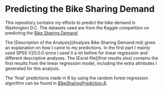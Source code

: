 # Predicting the Bike Sharing Demand
This repository contains my efforts to predict the bike demand in Washington D.C. 
The datasets used are from the Kaggle competition on predicting the [Bike Sharing Demand](https://www.kaggle.com/c/bike-sharing-demand/)

The [Description of the Analysis](Analysis Bike Sharing Demand.md) gives an explanation on how I came to my predictions. In the first part I mainly used SPSS V20.0.0 since I used it a lot before for linear regression and different descriptive analyses.
The [Excel file](first results.xlsx) contains the first results from the linear regression model, including the extra attributes I generated for this analysis.

The 'final' predictions made in R by using the random forest regression algorithm can be found in [BikeSharingPrediction.R](BikeSharingPrediction.R).

